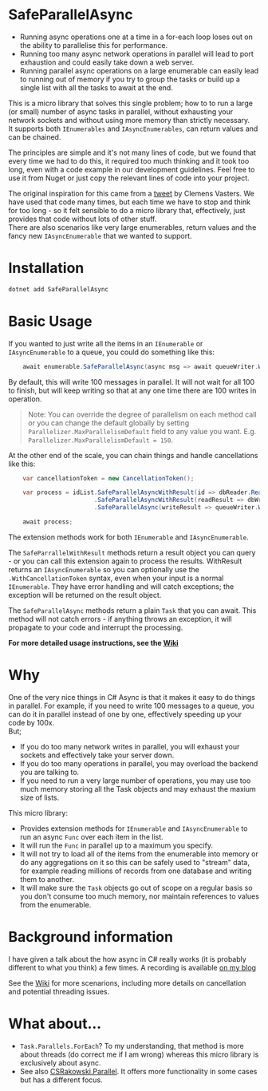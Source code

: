 # SafeParallelAsync
- Running async operations one at a time in a for-each loop loses out on the ability to parallelise this for performance.
- Running too many async network operations in parallel will lead to port exhaustion and could easily take down a web server.
- Running parallel async operations on a large enumerable can easily lead to running out of memory if you try to group the tasks or build up a single list with all the tasks to await at the end. 

This is a micro library that solves this single problem; how to to run a large (or small) number of async tasks in parallel, without exhausting your network sockets and without using more memory than strictly necessary.  
It supports both `IEnumerables` and `IAsyncEnumerables`, can return values and can be chained. 

The principles are simple and it's not many lines of code, but we found that every time we had to do this, it required too much thinking and it took too long, even with a code example in our development guidelines. Feel free to use it from Nuget or just copy the relevant lines of code into your project.

The original inspiration for this came from a [tweet](https://twitter.com/clemensv/status/831462231808339971) by Clemens Vasters. We have used that code many times, but each time we have to stop and think for too long - so it felt sensible to do a micro library that, effectively, just provides that code without lots of other stuff.   
There are also scenarios like very large enumerables, return values and the fancy new `IAsyncEnumerable` that we wanted to support.

# Installation
```cmd
dotnet add SafeParallelAsync
```

# Basic Usage
If you wanted to just write all the items in an `IEnumerable` or `IAsyncEnumerable` to a queue, you could do something like this:
```csharp
    await enumerable.SafeParallelAsync(async msg => await queueWriter.Write(msg));
```
By default, this will write 100 messages in parallel. It will not wait for all 100 to finish, but will keep writing so that at any one time there are 100 writes in operation.
> Note: You can override the degree of parallelism on each method call or you can change the default globally by setting `Parallelizer.MaxParallelismDefault` field to any value you want. E.g. `Parallelizer.MaxParallelismDefault = 150`.

At the other end of the scale, you can chain things and handle cancellations like this:
```csharp
    var cancellationToken = new CancellationToken();

    var process = idList.SafeParallelAsyncWithResult(id => dbReader.ReadData(id), 30)
                        .SafeParallelAsyncWithResult(readResult => dbWriter.WriteData(readResult.Output), 100)
                        .SafeParallelAsync(writeResult => queueWriter.Write(writeResult.Output.SomeDescription), 50, cancellationToken);

    await process;
```
The extension methods work for both `IEnumerable` and `IAsyncEnumerable`.

The `SafeParrallelWithResult` methods return a result object you can query - or you can call this extension again to process the results. WithResult returns an `IAsyncEnumerable` so you can optionally use the `.WithCancellationToken` syntax, even when your input is a normal `IEnumerable`. 
They have error handling and will catch exceptions; the exception will be returned on the result object. 

The `SafeParallelAsync` methods return a plain `Task` that you can await. This method will not catch errors - if anything throws an exception, it will propagate to your code and interrupt the processing. 

**For more detailed usage instructions, see the [Wiki](https://github.com/NewOrbit/SafeParallelAsync/wiki)**

# Why
One of the very nice things in C# Async is that it makes it easy to do things in parallel. For example, if you need to write 100 messages to a queue, you can do it in parallel instead of one by one, effectively speeding up your code by 100x.  
But;
- If you do too many network writes in parallel, you will exhaust your sockets and effectively take your server down.
- If you do too many operations in parallel, you may overload the backend you are talking to.
- If you need to run a very large number of operations, you may use too much memory storing all the Task objects and may exhaust the maxium size of lists.

This micro library:
- Provides extension methods for `IEnumerable` and `IAsyncEnumerable` to run an async `Func` over each item in the list. 
- It will run the `Func` in parallel up to a maximum you specify. 
- It will not try to load all of the items from the enumerable into memory or do any aggregations on it so this can be safely used to "stream" data, for example reading millions of records from one database and writing them to another.
- It will make sure the `Task` objects go out of scope on a regular basis so you don't consume too much memory, nor maintain references to values from the enumerable.

# Background information
I have given a talk about the how async in C# really works (it is probably different to what you think) a few times. A recording is available [on my blog](https://www.lytzen.name/2019/04/29/Everything-I-thought-I-knew-about-async-was-wrong.html)




See the [Wiki](https://github.com/NewOrbit/SafeParallelAsync/wiki) for more scenarions, including more details on cancellation and potential threading issues.

# What about...
- `Task.Parallels.ForEach`? To my understanding, that method is more about threads (do correct me if I am wrong) whereas this micro library is exclusively about async. 
- See also [CSRakowski.Parallel](https://github.com/csrakowski/ParallelAsync). It offers more functionality in some cases but has a different focus.

